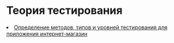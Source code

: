 # Теория тестирования

<div>
<li> <a href="https://docs.google.com/spreadsheets/d/1ccQaKe1gEhqYfWlHQ-lguEaGcJmZUDYECaBsqlrv1k0/edit?usp=drive_link">Определение методов, типов и уровней тестирования для приложения интернет-магазин </a> </li>
</div>
